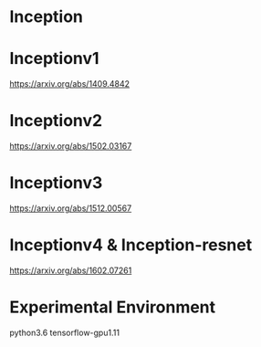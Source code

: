# Inception

# Inceptionv1
https://arxiv.org/abs/1409.4842
# Inceptionv2
https://arxiv.org/abs/1502.03167
# Inceptionv3
https://arxiv.org/abs/1512.00567
# Inceptionv4 & Inception-resnet
https://arxiv.org/abs/1602.07261

# Experimental Environment
 
python3.6 tensorflow-gpu1.11
